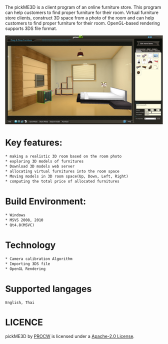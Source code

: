 The pickME3D is a client program of an online furniture store. This program can help customers to find proper furniture for their room. Virtual furniture store clients, construct 3D space from a photo of the room and can help customers to find proper furniture for their room. OpenGL-based rendering supports 3DS file format.

<p align="center"><img src="/preview/main.png"></p>

# Key features:
	* making a realistic 3D room based on the room photo
	* exploring 3D models of furnitures
	* Download 3D models web server
	* allocating virtual furnitures into the room space
	* Moving models in 3D room space(Up, Down, Left, Right)
	* computing the total price of allocated furnitures

# Build Environment:
	* Windows
	* MSVS 2008, 2010
	* Qt4.8(MSVC)

# Technology
	* Camera calibration Algorithm
	* Importing 3DS file
	* OpenGL Rendering

# Supported langages
	English, Thai
	
# LICENCE
pickME3D by [PROCW](https://join.skype.com/invite/zC4qusVIYRdT) is licensed under a [Apache-2.0 License](https://www.apache.org/licenses/LICENSE-2.0).






